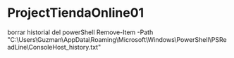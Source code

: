 # ProjectTiendaOnline01
borrar historial del powerShell
Remove-Item -Path "C:\Users\Guzman\AppData\Roaming\Microsoft\Windows\PowerShell\PSReadLine\ConsoleHost_history.txt"